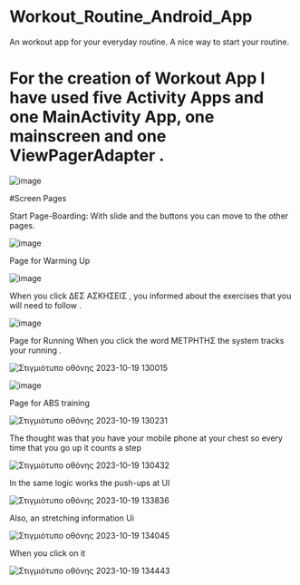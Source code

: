 # Workout_Routine_Android_App
An workout app for your everyday routine. A nice way to start your routine.
# For the creation of Workout App I have used five Activity Apps and one MainActivity App, one mainscreen and one ViewPagerAdapter .

![image](https://github.com/dpsd18108/Workout_Routine_Android_App/assets/101745590/ced0b366-4d1d-40a4-9303-ccb16fce0797)

#Screen Pages

Start Page-Boarding: With slide and the buttons you can move to the other pages.

![image](https://github.com/dpsd18108/Workout_Routine_Android_App/assets/101745590/f13a4097-f2b0-4e97-b9d7-1dcd1cd1014c)

Page for Warming Up

![image](https://github.com/dpsd18108/Workout_Routine_Android_App/assets/101745590/8a72be52-cad7-4b49-9e54-ffb932f479f7)

When you click ΔΕΣ ΑΣΚΗΣΕΙΣ , you informed about the exercises that you will need to follow .

![image](https://github.com/dpsd18108/Workout_Routine_Android_App/assets/101745590/86cdb989-619f-48e1-bf3c-06acd7b1d3ee)

Page for Running
When you click the word ΜΕΤΡΗΤΗΣ the system tracks your running .

![Στιγμιότυπο οθόνης 2023-10-19 130015](https://github.com/dpsd18108/Workout_Routine_Android_App/assets/101745590/0da1bb94-9b33-47ef-9bb8-0c54a4a6eb3b)

![image](https://github.com/dpsd18108/Workout_Routine_Android_App/assets/101745590/60e49033-9fbe-4634-bdea-2d2fc07980ab)

Page for ABS training 

![Στιγμιότυπο οθόνης 2023-10-19 130231](https://github.com/dpsd18108/Workout_Routine_Android_App/assets/101745590/19a8f7d4-990d-4a71-a5f2-dd2a579245b7)

The thought was that you have your mobile phone at your chest so every time that you go up it counts a step 

![Στιγμιότυπο οθόνης 2023-10-19 130432](https://github.com/dpsd18108/Workout_Routine_Android_App/assets/101745590/4c957884-8046-4a30-996f-8359627d54d0)


In the same logic works the push-ups at UI

![Στιγμιότυπο οθόνης 2023-10-19 133836](https://github.com/dpsd18108/Workout_Routine_Android_App/assets/101745590/66b16e8d-dfa7-45aa-87d2-8eb9d20263d1)

Also, an stretching information Ui 

![Στιγμιότυπο οθόνης 2023-10-19 134045](https://github.com/dpsd18108/Workout_Routine_Android_App/assets/101745590/b2cf7305-4b39-475c-8867-4d0e9d5d773f)

When you click on it 

![Στιγμιότυπο οθόνης 2023-10-19 134443](https://github.com/dpsd18108/Workout_Routine_Android_App/assets/101745590/0976f2a2-fc1d-4c36-b907-00798094fc7a)










